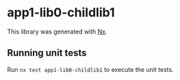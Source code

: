 # app1-lib0-childlib1

This library was generated with [Nx](https://nx.dev).

## Running unit tests

Run `nx test app1-lib0-childlib1` to execute the unit tests.
